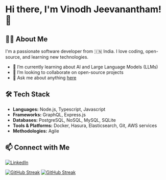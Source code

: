 # Hi there, I'm Vinodh Jeevanantham! 👋

## 👨‍💻 About Me
I'm a passionate software developer from 🇮🇳 India. I love coding, open-source, and learning new technologies.

- 🌱 I’m currently learning about AI and Large Language Models (LLMs)
- 👯 I’m looking to collaborate on open-source projects
- 💬 Ask me about anything [here](https://github.com/vinodhj/vinodhj/issues)

## 🛠️ Tech Stack
- **Languages:** Node.js, Typescript, Javascript
- **Frameworks:** GraphQL, Express.js
- **Databases:** PostgreSQL, NoSQL, MySQL, SQLite
- **Tools & Platforms:** Docker, Hasura, Elasticsearch, Git, AWS services
- **Methodologies:** Agile

## 📫 Connect with Me
[![LinkedIn](https://img.shields.io/badge/LinkedIn-blue?style=flat&logo=linkedin&labelColor=blue)](https://www.linkedin.com/in/vinodh-jeevanantham/)

[![GitHub Streak](https://streak-stats.demolab.com?user=vinodhj&theme=dark)](https://git.io/streak-stats)
[![GitHub Streak](https://streak-stats.demolab.com?user=vinodhj)](https://git.io/streak-stats)

